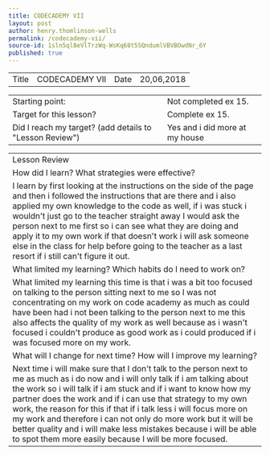 ```yaml
---
title: CODECADEMY VII
layout: post
author: henry.thomlinson-wells
permalink: /codecademy-vii/
source-id: 1sln5ql8eVlTrzWq-WsKq68t5SQndumlVBVBOwdNr_6Y
published: true
---
```

<table>
  <tr>
    <td>Title</td>
    <td>CODECADEMY VII</td>
    <td>Date</td>
    <td>20,06,2018</td>
  </tr>
</table>


<table>
  <tr>
    <td>Starting point:</td>
    <td>Not completed ex 15.</td>
  </tr>
  <tr>
    <td>Target for this lesson?</td>
    <td>Complete ex 15.</td>
  </tr>
  <tr>
    <td>Did I reach my target? 
(add details to "Lesson Review")</td>
    <td> Yes and i did more at my house</td>
  </tr>
</table>


<table>
  <tr>
    <td>Lesson Review</td>
  </tr>
  <tr>
    <td>How did I learn? What strategies were effective? </td>
  </tr>
  <tr>
    <td>I learn by first looking at the instructions on the side of the page and then i followed the instructions that are there and i also applied my own knowledge to the code as well, if i was stuck i wouldn't just go to the teacher straight away I would ask the person next to me first so i can see what they are doing and apply it to my own work if that doesn't work i will ask someone else in the class for help before going to the teacher as a last resort if i still can't figure it out.</td>
  </tr>
  <tr>
    <td>What limited my learning? Which habits do I need to work on? </td>
  </tr>
  <tr>
    <td>What limited my learning this time is that i was a bit too focused  on talking to the person sitting next to me so I was not concentrating on my work on code academy as much as could have been had i not been talking to the person next to me this also affects the quality of my work as well because as i wasn't focused i couldn't produce as good work as i could produced if i was focused more on my work.</td>
  </tr>
  <tr>
    <td>What will I change for next time? How will I improve my learning?</td>
  </tr>
  <tr>
    <td>Next time i will make sure that I don't talk to the person next to me as much as i do now and i will only talk if i am talking about the work so i will talk if i am stuck and if i want to know how my partner does the work and if i can use that strategy to my own work, the reason for this if that if i talk less i will focus more on my work and therefore i can not only do more work but it will be better quality and i will make less mistakes because i will be able to spot them more easily because I will be more focused.</td>
  </tr>
</table>


